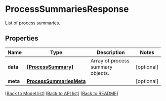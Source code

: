 # ProcessSummariesResponse

List of process summaries.
## Properties
Name | Type | Description | Notes
------------ | ------------- | ------------- | -------------
**data** | [**[ProcessSummary]**](ProcessSummary.md) | Array of process summary objects. | [optional] 
**meta** | [**ProcessSummariesMeta**](ProcessSummariesMeta.md) |  | [optional] 

[[Back to Model list]](README.md#documentation-for-models) [[Back to API list]](README.md#documentation-for-api-endpoints) [[Back to README]](README.md)



